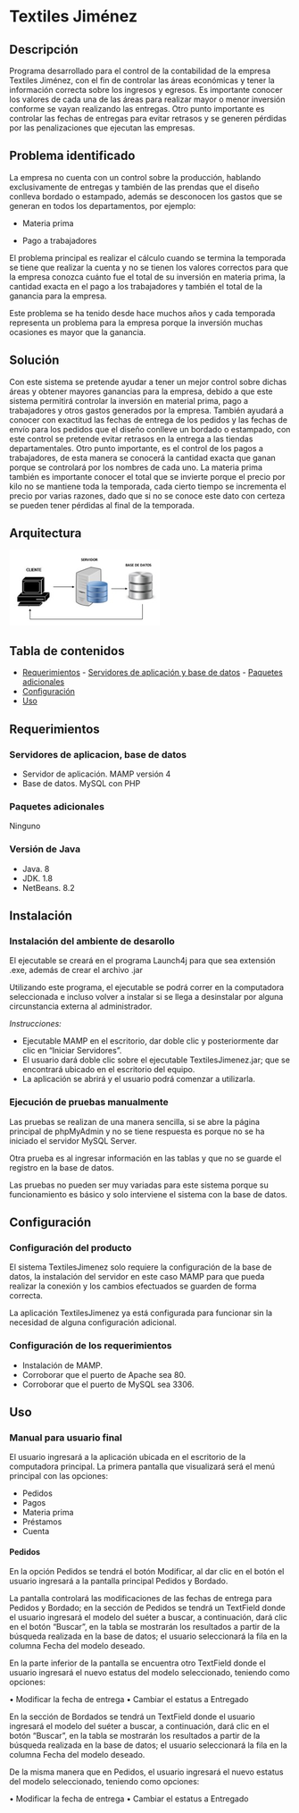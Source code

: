 
# Textiles Jiménez

## Descripción

 Programa desarrollado para el control de la contabilidad de la empresa Textiles Jiménez, con el fin de controlar las áreas económicas y tener la información correcta sobre los ingresos y egresos. Es importante conocer los valores de cada una de las áreas para realizar mayor o menor inversión conforme se vayan realizando las entregas.
 Otro punto importante es controlar las fechas de entregas para evitar retrasos y se generen pérdidas por las penalizaciones que ejecutan las empresas.


## Problema identificado

 La empresa no cuenta con un control sobre la producción, hablando exclusivamente de entregas y también de las prendas que el diseño conlleva bordado o estampado, además se desconocen los gastos que se generan en todos los departamentos, por ejemplo:

- Materia prima

- Pago a trabajadores

El problema principal es realizar el cálculo cuando se termina la temporada se tiene que realizar la cuenta y no se tienen los valores correctos para que la empresa conozca cuánto fue el total de su inversión en materia prima, la cantidad exacta en el pago a los trabajadores y también el total de la ganancia para la empresa.

Este problema se ha tenido desde hace muchos años y cada temporada representa un problema para la empresa porque la inversión muchas ocasiones es mayor que la ganancia.


## Solución

Con este sistema se pretende ayudar a tener un mejor control sobre dichas áreas y obtener mayores ganancias para la empresa, debido a que este sistema permitirá controlar la inversión en material prima, pago a trabajadores y otros gastos generados por la empresa.
También ayudará a conocer con exactitud las fechas de entrega de los pedidos y las fechas de envío para los pedidos que el diseño conlleve un bordado o estampado, con este control se pretende evitar retrasos en la entrega a las tiendas departamentales.
Otro punto importante, es el control de los pagos a trabajadores, de esta manera se conocerá la cantidad exacta que ganan porque se controlará por los nombres de cada uno.
La materia prima también es importante conocer el total que se invierte porque el precio por kilo no se mantiene toda la temporada, cada cierto tiempo se incrementa el precio por varias razones, dado que si no se conoce este dato con certeza se pueden tener pérdidas al final de la temporada.


## Arquitectura

![](arquitectura.jpg)


## Tabla de contenidos
- [Requerimientos](#requerimientos)
      - [Servidores de aplicación y base de datos](#servidores-de-aplicación-y-base-de-datos)
      - [Paquetes adicionales](#Paquetes-adicionales)
- [Configuración](#configuración)
- [Uso](#uso)

<!-- toc -->

## Requerimientos

### Servidores de aplicacion, base de datos

- Servidor de aplicación. MAMP versión 4
- Base de datos. MySQL con PHP

### Paquetes adicionales

Ninguno

### Versión de Java
- Java. 8
- JDK. 1.8
- NetBeans. 8.2


## Instalación

### Instalación del ambiente de desarollo

El ejecutable se creará en el programa Launch4j para que sea extensión .exe, además de crear el archivo .jar

Utilizando este programa, el ejecutable se podrá correr en la computadora seleccionada e incluso volver a instalar si se llega a desinstalar por alguna circunstancia externa al administrador.

_Instrucciones:_
- Ejecutable MAMP en el escritorio, dar doble clic y posteriormente dar clic en “Iniciar Servidores”.
- El usuario dará doble clic sobre el ejecutable TextilesJimenez.jar; que se encontrará ubicado en el escritorio del equipo.
- La aplicación se abrirá y el usuario podrá comenzar a utilizarla.


### Ejecución de pruebas manualmente

Las pruebas se realizan de una manera sencilla, si se abre la página principal de phpMyAdmin y no se tiene respuesta es porque no se ha iniciado el servidor MySQL Server.

Otra prueba es al ingresar información en las tablas y que no se guarde el registro en la base de datos.

Las pruebas no pueden ser muy variadas para este sistema porque su funcionamiento es básico y solo interviene el sistema con la base de datos.


## Configuración

### Configuración del producto
El sistema TextilesJimenez solo requiere la configuración de la base de datos, la instalación del servidor en este caso MAMP para que pueda realizar la conexión y los cambios efectuados se guarden de forma correcta.

La aplicación TextilesJimenez ya está configurada para funcionar sin la necesidad de alguna configuración adicional.

### Configuración de los requerimientos
- Instalación de MAMP.
- Corroborar que el puerto de Apache sea 80.
- Corroborar que el puerto de MySQL sea 3306.


## Uso

### Manual para usuario final

El usuario ingresará a la aplicación ubicada en el escritorio de la computadora principal.
La primera pantalla que visualizará será el menú principal con las opciones:

- Pedidos
- Pagos
- Materia prima
- Préstamos
- Cuenta

#### Pedidos

En la opción Pedidos se tendrá el botón Modificar, al dar clic en el botón el usuario ingresará a la pantalla principal Pedidos y Bordado.

La pantalla controlará las modificaciones de las fechas de entrega para Pedidos y Bordado; en la sección de Pedidos se tendrá un TextField donde el usuario ingresará el modelo del suéter a buscar, a continuación, dará clic en el botón “Buscar”, en la tabla se mostrarán los resultados a partir de la búsqueda realizada en la base de datos; el usuario seleccionará la fila en la columna Fecha del modelo deseado.

En la parte inferior de la pantalla se encuentra otro TextField donde el usuario ingresará el nuevo estatus del modelo seleccionado, teniendo como opciones:

 •	Modificar la fecha de entrega
 • Cambiar el estatus a Entregado

En la sección de Bordados se tendrá un TextField donde el usuario ingresará el modelo del suéter a buscar, a continuación, dará clic en el botón “Buscar”, en la tabla se mostrarán los resultados a partir de la búsqueda realizada en la base de datos; el usuario seleccionará la fila en la columna Fecha del modelo deseado.

De la misma manera que en Pedidos, el usuario ingresará el nuevo estatus del modelo seleccionado, teniendo como opciones:

  • Modificar la fecha de entrega
  • Cambiar el estatus a Entregado

